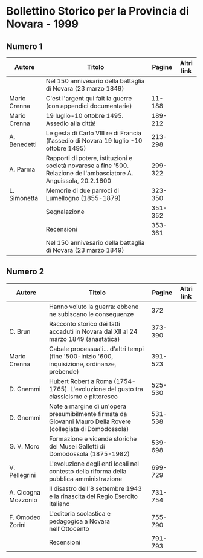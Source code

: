 # Bollettino Storico per la Provincia di Novara - 1999

## Numero 1

| Autore       | Titolo                                                                                                               | Pagine  | Altri link |
|--------------|----------------------------------------------------------------------------------------------------------------------|---------|------------|
|              | Nel 150 annivesario della battaglia di Novara (23 marzo 1849)                                                        |         |            |
| Mario Crenna | C'est l'argent qui fait la guerre (con appendici documentarie)                                                       | 11-188  |            |
| Mario Crenna | 19 luglio-10 ottobre 1495. Assedio alla città!                                                                       | 189-212 |            |
| A. Benedetti | Le gesta di Carlo VIII re di Francia (l'assedio di Novara 19 luglio -10 ottobre 1495)                                | 213-298 |            |
| A. Parma     | Rapporti di potere, istituzioni e società novarese a fine '500. Relazione dell'ambasciatore A. Anguissola, 20.2.1600 | 299-322 |            |
| L. Simonetta | Memorie di due parroci di Lumellogno (1855-1879)                                                                     | 323-350 |            |
|              | Segnalazione                                                                                                         | 351-352 |            |
|              | Recensioni                                                                                                           | 353-361 |            |
|              | Nel 150 annivesario della battaglia di Novara (23 marzo 1849)                                                        |         |            |

## Numero 2

| Autore              | Titolo                                                                                                        | Pagine  | Altri link |
|---------------------|---------------------------------------------------------------------------------------------------------------|---------|------------|
|                     | Hanno voluto la guerra: ebbene ne subiscano le conseguenze                                                    | 372     |            |
| C. Brun             | Racconto storico dei fatti accaduti in Novara dal XII al 24 marzo 1849 (anastatica)                           | 373-390 |            |
| Mario Crenna        | Cabale processuali... d'altri tempi (fine '500-inizio '600, inquisizione, ordinanze, prebende)                | 391-523 |            |
| D. Gnemmi           | Hubert Robert a Roma (1754-1765). L'evoluzione del gusto tra classicismo e pittoresco                         | 525-530 |            |
| D. Gnemmi           | Note a margine di un'opera presumibilmente firmata da Giovanni Mauro Della Rovere (collegiata di Domodossola) | 531-538 |            |
| G. V. Moro          | Formazione e vicende storiche dei Musei Galletti di Domodossola (1875-1982)                                   | 539-698 |            |
| V. Pellegrini       | L'evoluzione degli enti locali nel contesto della riforma della pubblica amministrazione                      | 699-729 |            |
| A. Cicogna Mozzonio | Il disastro dell'8 settembre 1943 e la rinascita del Regio Esercito Italiano                                  | 731-754 |            |
| F. Omodeo Zorini    | L'editoria scolastica e pedagogica a Novara nell'Ottocento                                                    | 755-790 |            |
|                     | Recensioni                                                                                                    | 791-793 |            |
